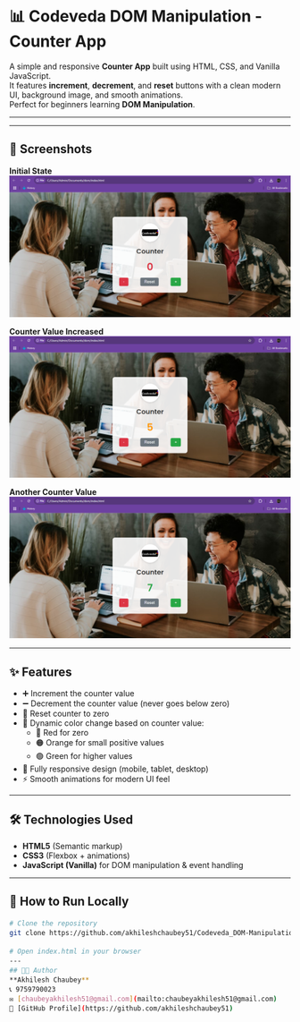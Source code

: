 # 📊 Codeveda DOM Manipulation - Counter App

A simple and responsive **Counter App** built using HTML, CSS, and Vanilla JavaScript.  
It features **increment**, **decrement**, and **reset** buttons with a clean modern UI, background image, and smooth animations.  
Perfect for beginners learning **DOM Manipulation**.

---

---

## 📸 Screenshots

**Initial State**  
![Counter Initial State](https://github.com/akhileshchaubey51/Codeveda_DOM-Manipulation/blob/main/dom/Screenshot1.png)

**Counter Value Increased**  
![Counter Increased](https://github.com/akhileshchaubey51/Codeveda_DOM-Manipulation/blob/main/dom/Screenshot2.png)

**Another Counter Value**  
![Counter Another Value](https://github.com/akhileshchaubey51/Codeveda_DOM-Manipulation/blob/main/dom/Screenshot3.png)

---

## ✨ Features
- ➕ Increment the counter value
- ➖ Decrement the counter value (never goes below zero)
- 🔄 Reset counter to zero
- 🎨 Dynamic color change based on counter value:
  - 🔴 Red for zero
  - 🟠 Orange for small positive values
  - 🟢 Green for higher values
- 📱 Fully responsive design (mobile, tablet, desktop)
- ⚡ Smooth animations for modern UI feel

---

## 🛠️ Technologies Used
- **HTML5** (Semantic markup)
- **CSS3** (Flexbox + animations)
- **JavaScript (Vanilla)** for DOM manipulation & event handling

---

## 🚀 How to Run Locally
```bash
# Clone the repository
git clone https://github.com/akhileshchaubey51/Codeveda_DOM-Manipulation.git

# Open index.html in your browser
---
## 👨‍💻 Author  
**Akhilesh Chaubey**  
📞 9759790023  
✉️ [chaubeyakhilesh51@gmail.com](mailto:chaubeyakhilesh51@gmail.com)  
🔗 [GitHub Profile](https://github.com/akhileshchaubey51)
